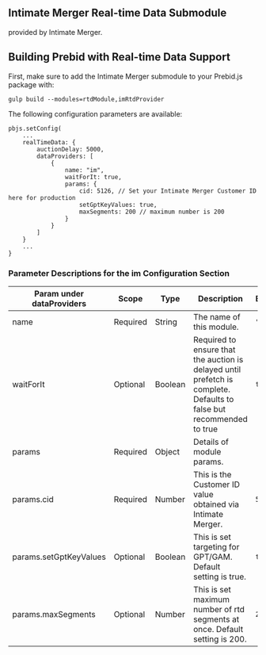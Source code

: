 ## Intimate Merger Real-time Data Submodule

provided by Intimate Merger.

## Building Prebid with Real-time Data Support

First, make sure to add the Intimate Merger submodule to your Prebid.js package with:

`gulp build --modules=rtdModule,imRtdProvider`

The following configuration parameters are available:

```
pbjs.setConfig(
    ...
    realTimeData: {
        auctionDelay: 5000,
        dataProviders: [
            {
                name: "im",
                waitForIt: true,
                params: {
                    cid: 5126, // Set your Intimate Merger Customer ID here for production
                    setGptKeyValues: true,
                    maxSegments: 200 // maximum number is 200
                }
            }
        ]
    }
    ...
}
```

### Parameter Descriptions for the im Configuration Section

| Param under dataProviders | Scope | Type | Description | Example |
| --- | --- | --- | --- | --- |
| name | Required | String | The name of this module. | `"im"` |
| waitForIt | Optional | Boolean | Required to ensure that the auction is delayed until prefetch is complete. Defaults to false but recommended to true | `true` |
| params | Required | Object | Details of module params. | |
| params.cid | Required | Number | This is the Customer ID value obtained via Intimate Merger. | `5126` |
| params.setGptKeyValues | Optional | Boolean | This is set targeting for GPT/GAM. Default setting is true. | `true` |
| params.maxSegments | Optional | Number | This is set maximum number of rtd segments at once. Default setting is 200. | `200` |
